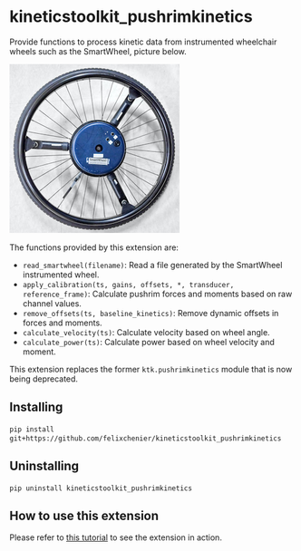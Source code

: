 # kineticstoolkit_pushrimkinetics

Provide functions to process kinetic data from instrumented wheelchair wheels such as the SmartWheel, picture below.

![SmartWheel](SmartWheel.jpg)

The functions provided by this extension are:

- `read_smartwheel(filename)`: Read a file generated by the SmartWheel instrumented wheel.
- `apply_calibration(ts, gains, offsets, *, transducer, reference_frame)`: Calculate pushrim forces and moments based on raw channel values.
- `remove_offsets(ts, baseline_kinetics)`: Remove dynamic offsets in forces and moments.
- `calculate_velocity(ts)`: Calculate velocity based on wheel angle.
- `calculate_power(ts)`: Calculate power based on wheel velocity and moment.

This extension replaces the former `ktk.pushrimkinetics` module that is now being deprecated.

## Installing

```
pip install git+https://github.com/felixchenier/kineticstoolkit_pushrimkinetics
```

## Uninstalling

```
pip uninstall kineticstoolkit_pushrimkinetics
```

## How to use this extension

Please refer to [this tutorial](tutorials/tutorial.ipynb) to see the extension in action.
